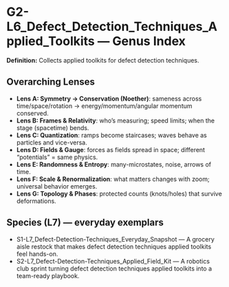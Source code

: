 # G2-L6_Defect_Detection_Techniques_Applied_Toolkits — Genus Index
**Definition:** Collects applied toolkits for defect detection techniques.

## Overarching Lenses

- **Lens A: Symmetry -> Conservation (Noether)**: sameness across time/space/rotation → energy/momentum/angular momentum conserved.
- **Lens B: Frames & Relativity**: who’s measuring; speed limits; when the stage (spacetime) bends.
- **Lens C: Quantization**: ramps become staircases; waves behave as particles and vice-versa.
- **Lens D: Fields & Gauge**: forces as fields spread in space; different “potentials” = same physics.
- **Lens E: Randomness & Entropy**: many-microstates, noise, arrows of time.
- **Lens F: Scale & Renormalization**: what matters changes with zoom; universal behavior emerges.
- **Lens G: Topology & Phases**: protected counts (knots/holes) that survive deformations.

## Species (L7) — everyday exemplars
- S1-L7_Defect-Detection-Techniques_Everyday_Snapshot — A grocery aisle restock that makes defect detection techniques applied toolkits feel hands-on.
- S2-L7_Defect-Detection-Techniques_Applied_Field_Kit — A robotics club sprint turning defect detection techniques applied toolkits into a team-ready playbook.
